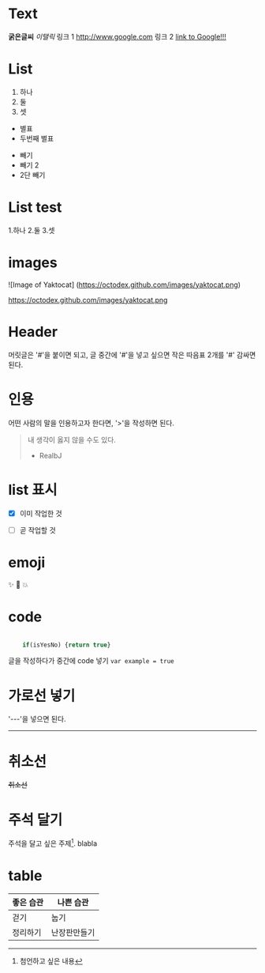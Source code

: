 # Text
**굵은글씨**
*이탤릭*
링크 1 http://www.google.com
링크 2 [link to Google!!!](http://www.google.com)

# List
1. 하나
2. 둘
3. 셋

* 별표
* 두번째 별표

- 빼기
- 빼기 2
 - 2단 빼기 

# List test 
1.하나
2.둘
3.셋

# images

![Image of Yaktocat] (https://octodex.github.com/images/yaktocat.png)

https://octodex.github.com/images/yaktocat.png

# Header
머릿글은 '#'을 붙이면 되고, 글 중간에 '#'을 넣고 싶으면 작은 따음표 2개를 '#' 감싸면 된다.

# 인용
어떤 사람의 말을 인용하고자 한다면, '>'을 작성하면 된다. 
> 내 생각이 옳지 않을 수도 있다. 
>- RealbJ

# list 표시

- [x] 이미 작업한 것
- [ ] 곧 작업할 것


# emoji

:sparkles: :camel: :boom:

# code

``` javascript

	if(isYesNo) {return true}
```

글을 작성하다가 중간에 code 넣기 ` var example = true ` 


# 가로선 넣기

'---'을 넣으면 된다.

---

# 취소선

 <del> 취소선 </del>

# 주석 달기
주석을 달고 싶은 주제[^1]. blabla

[^1]:첨언하고 싶은 내용


# table

좋은 습관 | 나쁜 습관
---|---
걷기|눕기
정리하기|난장판만들기
